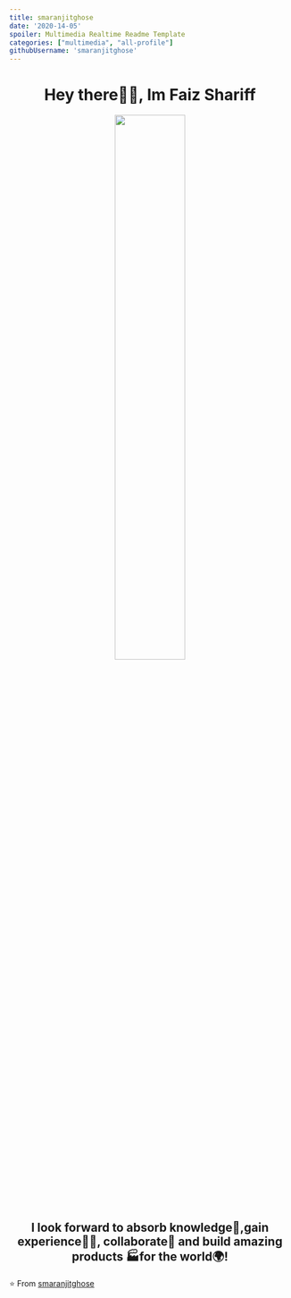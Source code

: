 ```yaml
---
title: smaranjitghose
date: '2020-14-05'
spoiler: Multimedia Realtime Readme Template
categories: ["multimedia", "all-profile"]
githubUsername: 'smaranjitghose'
---
```


<h1 align= "center"><b>Hey there🙋‍♂️, Im Faiz Shariff</b></h1>
<p align="center"><img width=50% src="https://media.giphy.com/media/IThjAlJnD9WNO/giphy.gif"></p>
<h2 align= "center"><b>I look forward to absorb knowledge🧠,gain experience👨‍🏭, collaborate🤝 and build amazing products 🏭for the world🌍!</b></h2>

⭐️ From [smaranjitghose](https://github.com/smaranjitghose)
